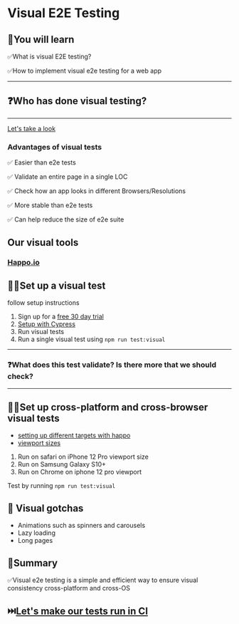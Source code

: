# Visual E2E Testing

## 🧠You will learn

✅What is visual E2E testing?

✅How to implement visual e2e testing for a web app

---

## ❓Who has done visual testing?

---

[Let's take a look](visual-testing.pdf)

### Advantages of visual tests

✅ Easier than e2e tests

✅ Validate an entire page in a single LOC

✅ Check how an app looks in different Browsers/Resolutions

✅ More stable than e2e tests

✅ Can help reduce the size of e2e suite

## Our visual tools

### [Happo.io](https://happo.io/)

## 🏋️‍♀️Set up a visual test

follow setup instructions

1. Sign up for a [free 30 day trial](https://happo.io/signup?_aid=802)
2. [Setup with Cypress](https://docs.happo.io/docs/cypress)
3. Run visual tests
4. Run a single visual test using `npm run test:visual`

---

### ❓What does this test validate? Is there more that we should check?

---

## 🏋️‍♀️Set up cross-platform and cross-browser visual tests

- [setting up different targets with happo](https://docs.happo.io/docs/configuration#targets)
- [viewport sizes](https://viewportsizer.com/devices/)

1. Run on safari on iPhone 12 Pro viewport size
2. Run on Samsung Galaxy S10+
3. Run on Chrome on iphone 12 pro viewport

Test by running `npm run test:visual`

## 📝 Visual gotchas

- Animations such as spinners and carousels
- Lazy loading
- Long pages


## 📝Summary

✅Visual e2e testing is a simple and efficient way to ensure visual consistency cross-platform and cross-OS

## ⏭️[Let's make our tests run in CI](./CICD.md)
